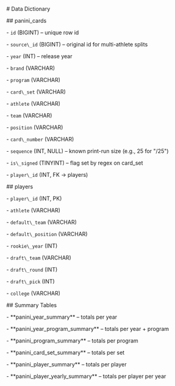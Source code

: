 \# Data Dictionary



\## panini\_cards

\- `id` (BIGINT) – unique row id

\- `source\_id` (BIGINT) – original id for multi-athlete splits

\- `year` (INT) – release year

\- `brand` (VARCHAR)

\- `program` (VARCHAR)

\- `card\_set` (VARCHAR)

\- `athlete` (VARCHAR)

\- `team` (VARCHAR)

\- `position` (VARCHAR)

\- `card\_number` (VARCHAR)

\- `sequence` (INT, NULL) – known print-run size (e.g., 25 for "/25")

\- `is\_signed` (TINYINT) – flag set by regex on card\_set

\- `player\_id` (INT, FK → players)



\## players

\- `player\_id` (INT, PK)

\- `athlete` (VARCHAR)

\- `default\_team` (VARCHAR)

\- `default\_position` (VARCHAR)

\- `rookie\_year` (INT)

\- `draft\_team` (VARCHAR)

\- `draft\_round` (INT)

\- `draft\_pick` (INT)

\- `college` (VARCHAR)



\## Summary Tables

\- \*\*panini\_year\_summary\*\* – totals per year

\- \*\*panini\_year\_program\_summary\*\* – totals per year + program

\- \*\*panini\_program\_summary\*\* – totals per program

\- \*\*panini\_card\_set\_summary\*\* – totals per set

\- \*\*panini\_player\_summary\*\* – totals per player

\- \*\*panini\_player\_yearly\_summary\*\* – totals per player per year



